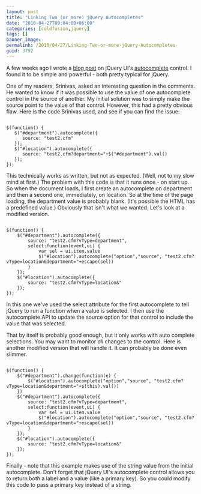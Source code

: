 ```yaml
---
layout: post
title: "Linking Two (or more) jQuery Autocompletes"
date: "2010-04-27T09:04:00+06:00"
categories: [coldfusion,jquery]
tags: []
banner_image: 
permalink: /2010/04/27/Linking-Two-or-more-jQuery-Autocompletes
guid: 3792
---
```


A few weeks ago I wrote a <a href="http://www.raymondcamden.com/index.cfm/2010/4/12/Playing-with-jQuery-UIs-Autocomplete-Control">blog post</a> on jQuery UI's <a href="http://jqueryui.com/demos/autocomplete/">autocomplete</a> control. I found it to be simple and powerful - both pretty typical for jQuery.
<!--more-->
<p>

One of my readers, Srinivas, asked an interesting question in the comments. He wanted to know if it was possible to use the value of one autocomplete control in the source of another. My initial solution was to simply make the source point to the value of that control. However, this had a pretty obvious flaw. Here is the code Srinivas used, and see if you can find the issue:

<p>

<code>
$(function() {
   $("#department").autocomplete({
      source: "test2.cfm"
   });
   $("#location").autocomplete({
      source: "test2.cfm?department="+$("#department").val() 
   });
});
</code>

<p>

This technically works as written, but not as expected. (Well, not to my slow mind at first.) The problem with this code is that it runs once - on start up. So when the document loads, I first create an autocomplete on department and then a second one, immediately, on location. So at the time of the page loading, the department value is probably blank. (It's possible the HTML has a predefined value.) Obviously that isn't what we wanted. Let's look at a modified version.

<p>

<code>
$(function() {
	$("#department").autocomplete({
		source: "test2.cfm?vType=department",
		select:function(event,ui) {
			var sel = ui.item.value
			$("#location").autocomplete("option","source", "test2.cfm?vType=location&department="+escape(sel))
		}
	});
	$("#location").autocomplete({
		source: "test2.cfm?vType=location&"
	});
});
</code>

<p>

In this one we've used the select attribute for the first autocomplete to tell jQuery to run a function when a value is selected. I then use the autocomplete API to update the source option for that control to include the value that was selected. 

<p>

That by itself is probably good enough, but it only works with auto complete selections. You may want to monitor <i>all</i> changes to the control. Here is another modified version that will handle it. It can probably be done even slimmer.

<p>

<code>
$(function() {
	$("#department").change(function(e) {
		$("#location").autocomplete("option","source", "test2.cfm?vType=location&department="+$(this).val())
	})
	$("#department").autocomplete({
		source: "test2.cfm?vType=department",
		select:function(event,ui) {
			var sel = ui.item.value
			$("#location").autocomplete("option","source", "test2.cfm?vType=location&department="+escape(sel))
		}
	});
	$("#location").autocomplete({
		source: "test2.cfm?vType=location&"
	});
});
</code>

<p>

Finally - note that this example makes use of the string value from the initial autocomplete. Don't forget that jQuery UI's autocomplete control allows you to return both a label and a value (like a primary key). So you could modify this code to pass a primary key instead of a string.